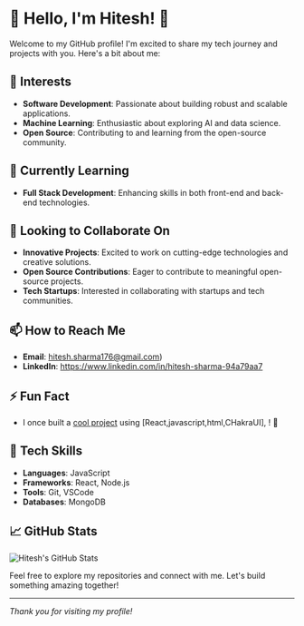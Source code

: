 # 👋 Hello, I'm Hitesh! 👋

Welcome to my GitHub profile! I'm excited to share my tech journey and projects with you. Here's a bit about me:

## 👀 Interests

- **Software Development**: Passionate about building robust and scalable applications.
- **Machine Learning**: Enthusiastic about exploring AI and data science.
- **Open Source**: Contributing to and learning from the open-source community.

## 🌱 Currently Learning



- **Full Stack Development**: Enhancing skills in both front-end and back-end technologies.

## 💞️ Looking to Collaborate On

- **Innovative Projects**: Excited to work on cutting-edge technologies and creative solutions.
- **Open Source Contributions**: Eager to contribute to meaningful open-source projects.
- **Tech Startups**: Interested in collaborating with startups and tech communities.

## 📫 How to Reach Me

- **Email**: hitesh.sharma176@gmail.com)
- **LinkedIn**: https://www.linkedin.com/in/hitesh-sharma-94a79aa7


## ⚡ Fun Fact

- I once built a [cool project](https://66806e76556142773569a1f3--adorable-flan-42fc25.netlify.app/) using [React,javascript,html,CHakraUI], ! 🚀

## 🚀 Tech Skills

- **Languages**:  JavaScript
- **Frameworks**: React, Node.js
- **Tools**: Git, VSCode
- **Databases**:  MongoDB

## 📈 GitHub Stats

![Hitesh's GitHub Stats](https://github-readme-stats.vercel.app/api?username=Hitesh8980&show_icons=true&hide_title=true&hide=prs&count_private=true&hide_rank=true&include_all_commits=true&theme=radical)

Feel free to explore my repositories and connect with me. Let's build something amazing together!

---

*Thank you for visiting my profile!*
